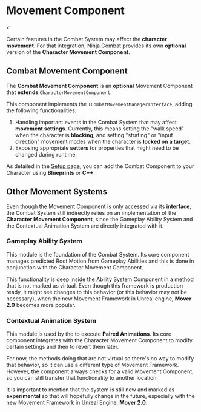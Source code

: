 # Movement Component
<primary-label ref="combat"/>
<<secondary-label ref="advanced"/>

Certain features in the Combat System may affect the **character movement**. For that integration, Ninja Combat provides 
its own **optional** version of the **Character Movement Component**.

## Combat Movement Component
The **Combat Movement Component** is an **optional** Movement Component that **extends** `CharacterMovementComponent`. 

This component implements the `ICombatMovementManagerInterface`, adding the following functionalities:

1. Handling important events in the Combat System that may affect **movement settings**. Currently, this means setting the "walk speed" when the character is **blocking**, and setting "strafing" or "input direction" movement modes when the character is **locked on a target**. 
2. Exposing appropriate **setters** for properties that might need to be changed during runtime.

As detailed in the [Setup page](cbt_combat_system.md#combat-movement-component), you can add the Combat Component to your Character using **Blueprints** or **C++**.

## Other Movement Systems
Even though the Movement Component is only accessed via its **interface**, the Combat System still indirectly relies on
an implementation of the **Character Movement Component**, since the Gameplay Ability System and the Contextual Animation
System are directly integrated with it.

### Gameplay Ability System
This module is the foundation of the Combat System. Its core component manages predicted Root Motion from Gameplay Abilities
and this is done in conjunction with the Character Movement Component.

This functionality is deep inside the Ability System Component in a method that is not marked as virtual. Even though
this framework is production ready, it might see changes to this behavior (or this behavior may not be necessary), when
the new Movement Framework in Unreal engine, **Mover 2.0** becomes more popular.

### Contextual Animation System
This module is used by the [](cbt_opportunity_system.md) to execute **Paired Animations**. Its core
component integrates with the Character Movement Component to modify certain settings and then to revert them later.

For now, the methods doing that are not virtual so there's no way to modify that behavior, so it can use a different type
of Movement Framework. However, the component always checks for a valid Movement Component, so you can still transfer
that functionality to another location. 

It is important to mention that the system is still new and marked as **experimental** so that will hopefully change in
the future, especially with the new Movement Framework in Unreal Engine, **Mover 2.0**.

